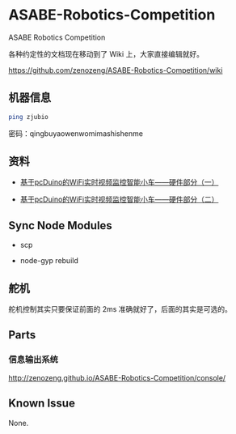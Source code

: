 # ASABE-Robotics-Competition

ASABE Robotics Competition

各种约定性的文档现在移动到了 Wiki 上，大家直接编辑就好。

https://github.com/zenozeng/ASABE-Robotics-Competition/wiki

## 机器信息

```bash
ping zjubio
```

密码：qingbuyaowenwomimashishenme

## 资料

- [基于pcDuino的WiFi实时视频监控智能小车——硬件部分（一）](http://www.oschina.net/question/1174645_120060)

- [基于pcDuino的WiFi实时视频监控智能小车——硬件部分（二）](http://my.oschina.net/pcduino/blog/147196)

## Sync Node Modules

- scp

- node-gyp rebuild

## 舵机

舵机控制其实只要保证前面的 2ms 准确就好了，后面的其实是可选的。

## Parts

### 信息输出系统

http://zenozeng.github.io/ASABE-Robotics-Competition/console/

## Known Issue

None.
